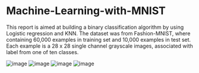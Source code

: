 # Machine-Learning-with-MNIST
This report is aimed at building a binary classification algorithm by using Logistic regression and KNN. The dataset was from Fashion-MNIST, where containing 60,000 examples in training set and 10,000 examples in test set. Each example is a 28 x 28 single channel grayscale images, associated with label from one of ten classes.

![image](https://github.com/coffeemartin/Machine-Learning-with-MNIST/assets/73702415/0e9b95dc-93fe-4120-a3d6-38b9c037b398)
![image](https://github.com/coffeemartin/Machine-Learning-with-MNIST/assets/73702415/40f47d45-22d3-4f8d-bf74-c57b50ab6002)
![image](https://github.com/coffeemartin/Machine-Learning-with-MNIST/assets/73702415/ae79d005-26b6-4a48-ba7b-33eb64727fc1)
![image](https://github.com/coffeemartin/Machine-Learning-with-MNIST/assets/73702415/4eff19b9-f2bf-4afe-b17e-96ea20a5b3cb)


